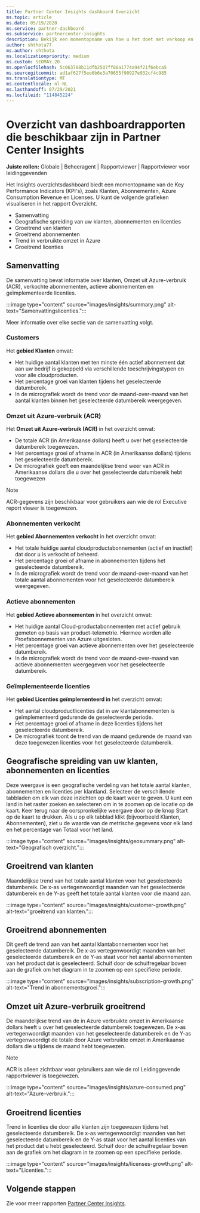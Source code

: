 ```yaml
---
title: Partner Center Insights dashboard Overzicht
ms.topic: article
ms.date: 05/19/2020
ms.service: partner-dashboard
ms.subservice: partnercenter-insights
description: Bekijk een momentopname van hoe u het doet met verkoop en implementatie, klantgroei en omzetgroei met licenties, abonnementen en Azure-verbruik.
author: shthota77
ms.author: shthota
ms.localizationpriority: medium
ms.custom: SEOMAY.20
ms.openlocfilehash: 5c063788b11dfb2507ff88a1774a94f21f6ebca5
ms.sourcegitcommit: ad1af627f5ee6b6e3a70655f90927e932cf4c985
ms.translationtype: MT
ms.contentlocale: nl-NL
ms.lasthandoff: 07/29/2021
ms.locfileid: "114845224"
---
```

# <a name="overview-dashboard-reports-available-in-partner-center-insights"></a>Overzicht van dashboardrapporten die beschikbaar zijn in Partner Center Insights
 
**Juiste rollen:** Globale | Beheeragent | Rapportviewer | Rapportviewer voor leidinggevenden

Het Insights overzichtsdashboard biedt een momentopname van de Key Performance Indicators (KPI's), zoals Klanten, Abonnementen, Azure Consumption Revenue en Licenses. U kunt de volgende grafieken visualiseren in het rapport Overzicht.

- Samenvatting  
- Geografische spreiding van uw klanten, abonnementen en licenties  
- Groeitrend van klanten 
- Groeitrend abonnementen 
- Trend in verbruikte omzet in Azure 
- Groeitrend licenties 

## <a name="summary"></a>Samenvatting

De samenvatting bevat informatie over klanten, Omzet uit Azure-verbruik (ACR), verkochte abonnementen, actieve abonnementen en geïmplementeerde licenties. 

:::image type="content" source="images/insights/summary.png" alt-text="Samenvattingslicenties.":::

Meer informatie over elke sectie van de samenvatting volgt.

### <a name="customers"></a>Customers

Het **gebied Klanten** omvat:

- Het huidige aantal klanten met ten minste één actief abonnement dat aan uw bedrijf is gekoppeld via verschillende toeschrijvingstypen en voor alle cloudproducten.
- Het percentage groei van klanten tijdens het geselecteerde datumbereik.
- In de micrografiek wordt de trend voor de maand-over-maand van het aantal klanten binnen het geselecteerde datumbereik weergegeven.

### <a name="azure-consumed-revenue-acr"></a>Omzet uit Azure-verbruik (ACR)

Het **Omzet uit Azure-verbruik (ACR)** in het overzicht omvat:

- De totale ACR (in Amerikaanse dollars) heeft u over het geselecteerde datumbereik toegewezen.
- Het percentage groei of afname in ACR (in Amerikaanse dollars) tijdens het geselecteerde datumbereik.
- De micrografiek geeft een maandelijkse trend weer van ACR in Amerikaanse dollars die u over het geselecteerde datumbereik hebt toegewezen 

> [!NOTE]
> ACR-gegevens zijn beschikbaar voor gebruikers aan wie de rol Executive report viewer is toegewezen.
 
### <a name="subscriptions-sold"></a>Abonnementen verkocht

Het **gebied Abonnementen verkocht** in het overzicht omvat:

- Het totale huidige aantal cloudproductabonnementen (actief en inactief) dat door u is verkocht of beheerd.  
- Het percentage groei of afname in abonnementen tijdens het geselecteerde datumbereik.
- In de micrografiek wordt de trend voor de maand-over-maand van het totale aantal abonnementen voor het geselecteerde datumbereik weergegeven.

### <a name="active-subscriptions"></a>Actieve abonnementen

Het **gebied Actieve abonnementen** in het overzicht omvat:

- Het huidige aantal Cloud-productabonnementen met actief gebruik gemeten op basis van product-telemetrie. Hiermee worden alle Proefabonnementen van Azure uitgesloten.  
- Het percentage groei van actieve abonnementen over het geselecteerde datumbereik.
- In de micrografiek wordt de trend voor de maand-over-maand van actieve abonnementen weergegeven voor het geselecteerde datumbereik.
 
### <a name="licenses-deployed"></a>Geïmplementeerde licenties

Het **gebied Licenties geïmplementeerd in** het overzicht omvat:
 
- Het aantal cloudproductlicenties dat in uw klantabonnementen is geïmplementeerd gedurende de geselecteerde periode. 
- Het percentage groei of afname in deze licenties tijdens het geselecteerde datumbereik. 
- De micrografiek toont de trend van de maand gedurende de maand van deze toegewezen licenties voor het geselecteerde datumbereik.

## <a name="geographical-spread-of-your-customers-subscriptions-and-licenses"></a>Geografische spreiding van uw klanten, abonnementen en licenties

Deze weergave is een geografische verdeling van het totale aantal klanten, abonnementen en licenties per klantland. Selecteer de verschillende tabbladen om elk van deze inzichten op de kaart weer te geven. U kunt een land in het raster zoeken en selecteren om in te zoomen op de locatie op de kaart. Keer terug naar de oorspronkelijke weergave door op de knop Start op de kaart te drukken. Als u op elk tabblad klikt (bijvoorbeeld Klanten, Abonnementen), ziet u de waarde van de metrische gegevens voor elk land en het percentage van Totaal voor het land.  

:::image type="content" source="images/insights/geosummary.png" alt-text="Geografisch overzicht.":::

## <a name="customers-growth-trend"></a>Groeitrend van klanten

Maandelijkse trend van het totale aantal klanten voor het geselecteerde datumbereik. De x-as vertegenwoordigt maanden van het geselecteerde datumbereik en de Y-as geeft het totale aantal klanten voor die maand aan. 

:::image type="content" source="images/insights/customer-growth.png" alt-text="groeitrend van klanten.":::

## <a name="subscriptions-growth-trend"></a>Groeitrend abonnementen

Dit geeft de trend aan van het aantal klantabonnementen voor het geselecteerde datumbereik. De x-as vertegenwoordigt maanden van het geselecteerde datumbereik en de Y-as staat voor het aantal abonnementen van het product dat is geselecteerd. Schuif door de schuifregelaar boven aan de grafiek om het diagram in te zoomen op een specifieke periode. 

:::image type="content" source="images/insights/subscription-growth.png" alt-text="Trend in abonnementsgroei.":::

## <a name="azure-consumed-revenue-growth-trend"></a>Omzet uit Azure-verbruik groeitrend

De maandelijkse trend van de in Azure verbruikte omzet in Amerikaanse dollars heeft u over het geselecteerde datumbereik toegewezen. De x-as vertegenwoordigt maanden van het geselecteerde datumbereik en de Y-as vertegenwoordigt de totale door Azure verbruikte omzet in Amerikaanse dollars die u tijdens de maand hebt toegewezen.

> [!NOTE]
> ACR is alleen zichtbaar voor gebruikers aan wie de rol Leidinggevende rapportviewer is toegewezen. 

:::image type="content" source="images/insights/azure-consumed.png" alt-text="Azure-verbruik.":::

## <a name="licenses-growth-trend"></a>Groeitrend licenties
 
Trend in licenties die door alle klanten zijn toegewezen tijdens het geselecteerde datumbereik. De x-as vertegenwoordigt maanden van het geselecteerde datumbereik en de Y-as staat voor het aantal licenties van het product dat u hebt geselecteerd. Schuif door de schuifregelaar boven aan de grafiek om het diagram in te zoomen op een specifieke periode.  

:::image type="content" source="images/insights/licenses-growth.png" alt-text="Licenties.":::

## <a name="next-steps"></a>Volgende stappen

Zie voor meer rapporten [Partner Center Insights](partner-center-insights.md).

